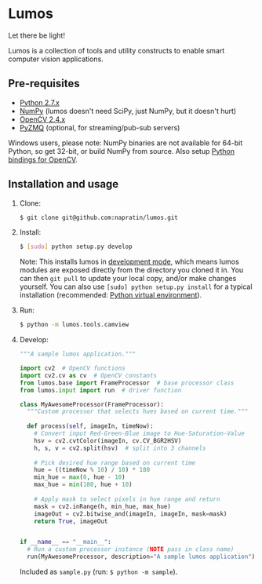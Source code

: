 Lumos
=====

Let there be light!

Lumos is a collection of tools and utility constructs to enable smart computer vision applications.

Pre-requisites
--------------

* [Python 2.7.x](http://www.python.org/)
* [NumPy](http://www.numpy.org/) (lumos doesn't need SciPy, just NumPy, but it doesn't hurt)
* [OpenCV 2.4.x](http://opencv.org/)
* [PyZMQ](http://zeromq.org/bindings:python) (optional, for streaming/pub-sub servers)

Windows users, please note: NumPy binaries are not available for 64-bit Python, so get 32-bit, or build NumPy from source. Also setup [Python bindings for OpenCV](http://docs.opencv.org/trunk/doc/py_tutorials/py_setup/py_setup_in_windows/py_setup_in_windows.html).

Installation and usage
----------------------

1. Clone:
    
    ```bash
    $ git clone git@github.com:napratin/lumos.git
    ```

2. Install:
    
    ```bash
    $ [sudo] python setup.py develop
    ```
    
    Note: This installs lumos in [development mode](https://pythonhosted.org/setuptools/setuptools.html#develop-deploy-the-project-source-in-development-mode), which means lumos modules are exposed directly from the directory you cloned it in. You can then `git pull` to update your local copy, and/or make changes yourself. You can also use `[sudo] python setup.py install` for a typical installation (recommended: [Python virtual environment](http://docs.python-guide.org/en/latest/dev/virtualenvs/)).

3. Run:
    
    ```bash
    $ python -m lumos.tools.camview
    ```

4. Develop:
    
    ```python
    """A sample lumos application."""
    
    import cv2  # OpenCV functions
    import cv2.cv as cv  # OpenCV constants
    from lumos.base import FrameProcessor  # base processor class
    from lumos.input import run  # driver function
    
    class MyAwesomeProcessor(FrameProcessor):
      """Custom processor that selects hues based on current time."""
      
      def process(self, imageIn, timeNow):
        # Convert input Red-Green-Blue image to Hue-Saturation-Value
        hsv = cv2.cvtColor(imageIn, cv.CV_BGR2HSV)
        h, s, v = cv2.split(hsv)  # split into 3 channels
        
        # Pick desired hue range based on current time
        hue = ((timeNow % 10) / 10) * 180
        min_hue = max(0, hue - 10) 
        max_hue = min(180, hue + 10)
        
        # Apply mask to select pixels in hue range and return
        mask = cv2.inRange(h, min_hue, max_hue)
        imageOut = cv2.bitwise_and(imageIn, imageIn, mask=mask)
        return True, imageOut
    
    
    if __name__ == "__main__":
      # Run a custom processor instance (NOTE pass in class name)
      run(MyAwesomeProcessor, description="A sample lumos application")
    ```
    
    Included as `sample.py` (run: `$ python -m sample`).
